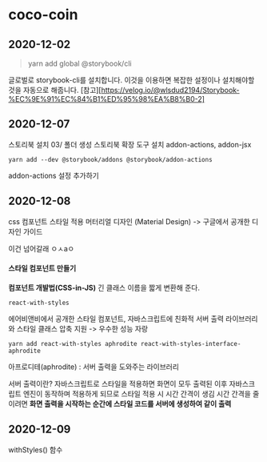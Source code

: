 
# coco-coin

## 2020-12-02
> yarn add global @storybook/cli

글로벌로 storybook-cli를 설치합니다. 이것을 이용하면 복잡한 설정이나 설치해야할 것을 자동으로 해줍니다.
[참고][https://velog.io/@wlsdud2194/Storybook-%EC%9E%91%EC%84%B1%ED%95%98%EA%B8%B0-2]

## 2020-12-07
스토리북 설치 
03/ 폴더 생성
스토리북 확장 도구 설치
addon-actions, addon-jsx

```
yarn add --dev @storybook/addons @storybook/addon-actions
```
addon-actions 설정 추가하기

## 2020-12-08
css 컴포넌트 스타일 적용
머터리얼 디자인 (Material Design) -> 구글에서 공개한 디자인 가이드

이건 넘어갈래 ㅇㅅaㅇ

#### 스타일 컴포넌트 만들기

**컴포넌트 개발법(CSS-in-JS)**
긴 클래스 이름을 짧게 변환해 준다.

```react-with-styles```

에어비앤비에서 공개한 스타일 컴포넌트, 자바스크립트에 친화적
서버 출력 라이브러리와  스타일 클래스 압축 지원  -> 우수한 성능 자랑

```
yarn add react-with-styles aphrodite react-with-styles-interface-aphrodite
```

아프로디테(aphrodite) : 서버 출력을 도와주는 라이브러리

서버 출력이란?
자바스크립트로 스타일을 적용하면 화면이 모두 출력된 이후 자바스크립트 엔진이 동작하며 적용하게 되므로 스타일 적용 시 시간 간격이 생김
시간 간격을 줄이려면 **화면 출력을 시작하는 순간에 스타일 코드를 서버에 생성하여 같이 출력**

## 2020-12-09

withStyles() 함수
